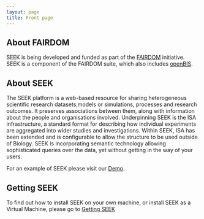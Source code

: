 ```yaml
---
layout: page
title: Front page
---
```


## About FAIRDOM

SEEK is being developed and funded as part of the [FAIRDOM](http://fair-dom.org) initiative. SEEK is a component of the FAIRDOM suite, which also includes [openBIS](http://fair-dom.org/openbis).

## About SEEK

The SEEK platform is a web-based resource for sharing heterogeneous scientific research datasets,models or simulations, processes and research outcomes. It preserves associations between them, along with information about the people and organisations involved.
Underpinning SEEK is the ISA infrastructure, a standard format for describing how individual experiments are aggregated into wider studies and investigations. Within SEEK, ISA has been extended and is configurable to allow the structure to be used outside of Biology.
SEEK is incorporating semantic technology allowing sophisticated queries over the data, yet without getting in the way of your users.

For an example of SEEK please visit our [Demo](http://demo.seek4science.org).


## Getting SEEK

To find out how to install SEEK on your own machine, or install SEEK as a Virtual Machine, please go to [Getting SEEK](get-seek.html)

